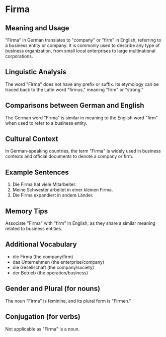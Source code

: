 # Firma
## Meaning and Usage
"Firma" in German translates to "company" or "firm" in English, referring to a business entity or company. It is commonly used to describe any type of business organization, from small local enterprises to large multinational corporations.

## Linguistic Analysis
The word "Firma" does not have any prefix or suffix. Its etymology can be traced back to the Latin word "firmus," meaning "firm" or "strong."

## Comparisons between German and English
The German word "Firma" is similar in meaning to the English word "firm" when used to refer to a business entity.

## Cultural Context
In German-speaking countries, the term "Firma" is widely used in business contexts and official documents to denote a company or firm.

## Example Sentences
1. Die Firma hat viele Mitarbeiter.
2. Meine Schwester arbeitet in einer kleinen Firma.
3. Die Firma expandiert in andere Länder.

## Memory Tips
Associate "Firma" with "firm" in English, as they share a similar meaning related to business entities.

## Additional Vocabulary
- die Firma (the company/firm)
- das Unternehmen (the enterprise/company)
- die Gesellschaft (the company/society)
- der Betrieb (the operation/business)

## Gender and Plural (for nouns)
The noun "Firma" is feminine, and its plural form is "Firmen."

## Conjugation (for verbs)
Not applicable as "Firma" is a noun.